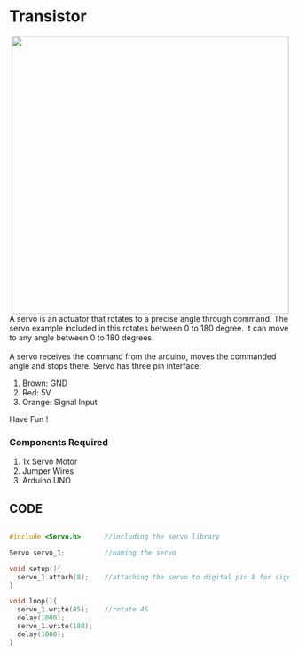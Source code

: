 <h1>Transistor</h1>

<div>
    <img width=500 align=right src="https://github.com/Curovearth/Dive-into-Electronics/blob/main/Basics%20of%20Arduino/07-Servo%20Motor/Servo%20motor.png">
    <p>A servo is an actuator that rotates to a precise angle through command. The servo example included in this rotates between 0 to 180 degree. It can move to any angle between 0 to 180 degrees.<br><br>
      A servo receives the command from the arduino, moves the commanded angle and stops there. Servo has three pin interface:
      <ol>
        <li>Brown: GND</li>
        <li>Red: 5V</li>
        <li>Orange: Signal Input</li>
      </ol>
  Have Fun !</p>
    
  <h3>Components Required</h3>
  <ol>
    <li>1x Servo Motor</li>
    <li>Jumper Wires</li>
    <li>Arduino UNO</li>
  </ol>
    
</div>


  
## CODE
```C++

#include <Servo.h>      //including the servo library

Servo servo_1;          //naming the servo

void setup(){
  servo_1.attach(8);    //attaching the servo to digital pin 8 for signal input
}

void loop(){
  servo_1.write(45);    //rotate 45
  delay(1000);
  servo_1.write(180);
  delay(1000);
}


```
